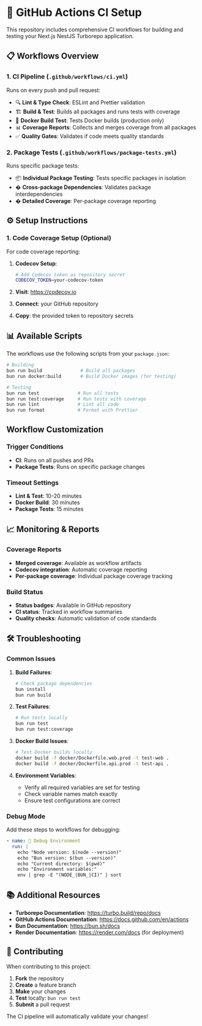 # 🚀 GitHub Actions CI Setup

This repository includes comprehensive CI workflows for building and testing your Next.js NestJS Turborepo application.

## 📋 Workflows Overview

### 1. CI Pipeline (`.github/workflows/ci.yml`)
Runs on every push and pull request:
- 🔍 **Lint & Type Check**: ESLint and Prettier validation
- 🏗️ **Build & Test**: Builds all packages and runs tests with coverage
- 🐳 **Docker Build Test**: Tests Docker builds (production only)
- 📊 **Coverage Reports**: Collects and merges coverage from all packages
- ✅ **Quality Gates**: Validates if code meets quality standards

### 2. Package Tests (`.github/workflows/package-tests.yml`)
Runs specific package tests:
- 📦 **Individual Package Testing**: Tests specific packages in isolation
- � **Cross-package Dependencies**: Validates package interdependencies
- � **Detailed Coverage**: Per-package coverage reporting

## ⚙️ Setup Instructions

### 1. Code Coverage Setup (Optional)
For code coverage reporting:

1. **Codecov Setup**:
   ```bash
   # Add Codecov token as repository secret
   CODECOV_TOKEN=your-codecov-token
   ```

2. **Visit**: https://codecov.io
3. **Connect**: your GitHub repository
4. **Copy**: the provided token to repository secrets

## 📊 Available Scripts

The workflows use the following scripts from your `package.json`:

```bash
# Building
bun run build              # Build all packages
bun run docker:build       # Build Docker images (for testing)

# Testing
bun run test              # Run all tests
bun run test:coverage     # Run tests with coverage
bun run lint              # Lint all code
bun run format            # Format with Prettier
```

##  Workflow Customization

### Trigger Conditions
- **CI**: Runs on all pushes and PRs
- **Package Tests**: Runs on specific package changes

### Timeout Settings
- **Lint & Test**: 10-20 minutes
- **Docker Build**: 30 minutes
- **Package Tests**: 15 minutes

## 📈 Monitoring & Reports

### Coverage Reports
- **Merged coverage**: Available as workflow artifacts
- **Codecov integration**: Automatic coverage reporting
- **Per-package coverage**: Individual package coverage tracking

### Build Status
- **Status badges**: Available in GitHub repository
- **CI status**: Tracked in workflow summaries
- **Quality checks**: Automatic validation of code standards

## 🛠️ Troubleshooting

### Common Issues

1. **Build Failures**:
   ```bash
   # Check package dependencies
   bun install
   bun run build
   ```

2. **Test Failures**:
   ```bash
   # Run tests locally
   bun run test
   bun run test:coverage
   ```

3. **Docker Build Issues**:
   ```bash
   # Test Docker builds locally
   docker build -f docker/Dockerfile.web.prod -t test-web .
   docker build -f docker/Dockerfile.api.prod -t test-api .
   ```

4. **Environment Variables**:
   - Verify all required variables are set for testing
   - Check variable names match exactly
   - Ensure test configurations are correct

### Debug Mode
Add these steps to workflows for debugging:

```yaml
- name: 🐛 Debug Environment
  run: |
    echo "Node version: $(node --version)"
    echo "Bun version: $(bun --version)"
    echo "Current directory: $(pwd)"
    echo "Environment variables:"
    env | grep -E "(NODE_|BUN_|CI)" | sort
```

## 📚 Additional Resources

- **Turborepo Documentation**: https://turbo.build/repo/docs
- **GitHub Actions Documentation**: https://docs.github.com/en/actions
- **Bun Documentation**: https://bun.sh/docs
- **Render Documentation**: https://render.com/docs (for deployment)

## 🤝 Contributing

When contributing to this project:
1. **Fork** the repository
2. **Create** a feature branch
3. **Make** your changes
4. **Test** locally: `bun run test`
5. **Submit** a pull request

The CI pipeline will automatically validate your changes!
